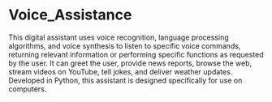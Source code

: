 # Voice_Assistance
This digital assistant uses voice recognition, language processing algorithms, and voice synthesis to listen to specific voice commands, returning relevant information or performing specific functions as requested by the user. It can greet the user, provide news reports, browse the web, stream videos on YouTube, tell jokes, and deliver weather updates. Developed in Python, this assistant is designed specifically for use on computers.
